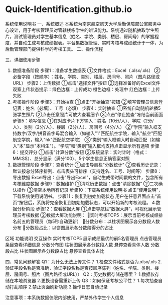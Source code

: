 # Quick-Identification.github.io
系统使用说明书
一、系统概述
本系统为南京航空航天大学后勤保障部公寓服务中心设计，用于考核管理员对管辖楼栋学生的辨识能力。系统通过随机抽取学生照片，测试管理员对学生基本信息（姓名、学院、类别、楼层、房间号）的掌握程度，并自动生成考核成绩报表。平台集数据管理、实时考核与成绩统计于一体，为后勤管理部门提供科学的考核工具。
二、操作流程

三、详细使用步骤
1. 数据准备阶段
步骤1：准备学生数据表
①文件格式：Excel（.xlsx/.xls）
②必备字段（按顺序）：姓名、学院、类别、楼层、房间号、照片（图片路径或URL）
步骤2：上传数据
①点击"选择文件"按钮
②选择准备好的Excel文件
观察上传状态提示：绿色边框：上传成功
橙色边框：处理中
红色边框：上传失败
2. 考核操作阶段
步骤3：开始抽查
①点击"开始抽查"按钮
②填写管理员信息登记表：姓名（必填）、工号（必填）
步骤4：实时抽查
①系统自动随机轮播5张学生照片
②点击任意照片可放大查看细节
③点击"停止抽查"冻结当前画面
步骤5：填写信息
①在对应卡片下方输入：姓名（10分/人）、学院（2分/人）、类别（2分/人）、楼层（2分/人）、房间号（4分/人）
②“学院”输入框支持数字/汉字/拼音首字母混合输入（如输入"1"匹配航空学院，输入"航空"匹配航空学院，输入"hk"匹配航空学院）
③“类别”输入框输入时自动匹配（如输入"本"显示"本科生"）。“学院”和“类别”输入框均支持点击显示所有选项
步骤6：提交评分
①点击"计算分数"按钮
②系统显示：实时计时（格式：MM:SS）、总分显示（满分100）、5个学生信息正确答案对照
3. 数据管理阶段
步骤7：查看统计
①点击导航栏"分数统计"
②查看历史记录：默认按总分降序排列、点击表头可排序（支持姓名、工号、时间等）
步骤8：导出数据
Excel导出：点击"导出Excel"，自动生成带时间戳的文件，包含所有考核维度数据
步骤9：数据维护
①清除历史数据：点击"清除数据"
②二次确认操作
③清空本地所有记录
步骤10：下载系统使用说明书
点击“使用说明”，下载系统使用说明书。
步骤11：恢复到初始加载状态
用户在任意界面点击“首页”按钮后，系统将完全恢复到初始加载状态，可以开始新的考核流程。
4.数据分析阶段
步骤12：查看数据大屏
①点击导航栏“数据大屏”，可视化展示管理员考核数据
②数据大屏功能说明：
实时考核TOP5：展示当前考核成绩排名前五的管理员（每5秒自动更新）
分数分布：以柱状图展示各分数段人数分布
分数段占比：以饼图展示各分数段得分的占比


区域	功能说明	交互操作
实时考核TOP5	展示成绩最优的前5名管理员	点击管理员条目查看详细信息
分数分布图	柱状图展示各分数段人数	悬停查看具体人数
分数段占比	柱状图展示各分数段占比	悬停查看具体占比

四、常见问题解答
Q1：为什么无法上传文件？
1.检查文件格式是否为.xlsx/.xls
2.验证字段名称是否准确，验证字段名称是否按顺序陈列（姓名、学院、类别、楼层、房间号、照片（图片路径或URL））
Q2：历史数据存储在哪里？
1.数据仅存储在本地浏览器
2.更换设备需重新上传
Q3：如何保证考核公平性？
1.每次抽查自动打乱顺序
2.禁止页面刷新功能
3.操作日志自动记录

注意事项：本系统数据仅限内部使用，严禁外传学生个人信息
